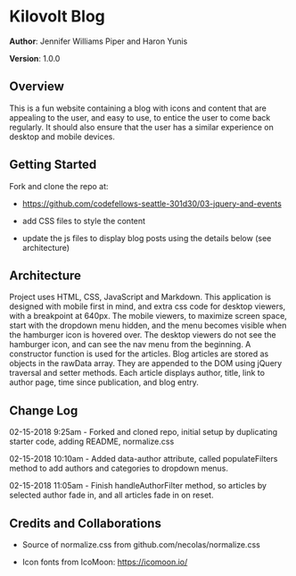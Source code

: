# Kilovolt Blog

**Author**: Jennifer Williams Piper and Haron Yunis

**Version**: 1.0.0

## Overview

This is a fun website containing a blog with icons and content that are appealing to the user, and easy to use, to  entice the user to come back regularly. It should also ensure that the user has a similar experience on desktop and mobile devices.

## Getting Started
Fork and clone the repo at: 
* https://github.com/codefellows-seattle-301d30/03-jquery-and-events

* add CSS files to style the content

* update the js files to display blog posts using the details below (see architecture)


## Architecture

Project uses HTML, CSS, JavaScript and Markdown. This application is designed with mobile first in mind, and extra css code for desktop viewers, with a breakpoint at 640px. The mobile viewers, to maximize screen space, start with the dropdown menu hidden, and the menu becomes visible when the hamburger icon is hovered over. The desktop viewers do not see the hamburger icon, and can see the nav menu from the beginning.
A constructor function is used for the articles. Blog articles are stored as objects in the rawData array. They are appended to the DOM using jQuery traversal and setter methods. Each article displays author, title, link to author page, time since publication, and blog entry.


## Change Log

02-15-2018 9:25am - Forked and cloned repo, initial setup by duplicating starter code, adding README, normalize.css

02-15-2018 10:10am - Added data-author attribute, called populateFilters method to add authors and categories to dropdown menus.

02-15-2018 11:05am - Finish handleAuthorFilter method, so articles by selected author fade in, and all articles fade in on reset.

## Credits and Collaborations

* Source of normalize.css from github.com/necolas/normalize.css

* Icon fonts from IcoMoon: https://icomoon.io/
